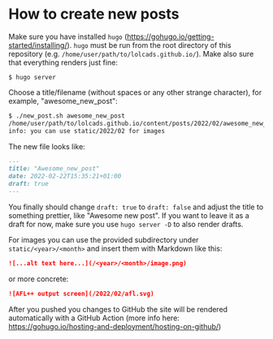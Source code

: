 # How to create new posts

Make sure you have installed `hugo` (https://gohugo.io/getting-started/installing/). `hugo` must be run from the root directory of this repository (e.g. `/home/user/path/to/lolcads.github.io/`). Make also sure that everything renders just fine:

```
$ hugo server
```

Choose a title/filename (without spaces or any other strange character), for example, "awesome_new_post":

```bash
$ ./new_post.sh awesome_new_post
/home/user/path/to/lolcads.github.io/content/posts/2022/02/awesome_new_post.md created
info: you can use static/2022/02 for images
```

The new file looks like:

```markdown
---
title: "Awesome_new_post"
date: 2022-02-22T15:35:21+01:00
draft: true
---
```

You finally should change `draft: true` to `draft: false` and adjust the title to something prettier, like "Awesome new post". If you want to leave it as a draft for now, make sure you use `hugo server -D` to also render drafts.

For images you can use the provided subdirectory under `static/<year>/<month>` and insert them with Markdown like this:

```markdown
![...alt text here...](/<year>/<month>/image.png)
```

or more concrete:

```markdown
![AFL++ output screen](/2022/02/afl.svg)
```

After you pushed you changes to GitHub the site will be rendered automatically with a GitHub Action (more info here: https://gohugo.io/hosting-and-deployment/hosting-on-github/)